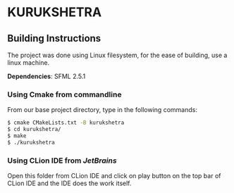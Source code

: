 # KURUKSHETRA

## Building Instructions

The project was done using Linux filesystem, for the ease of building, use a linux machine.

__Dependencies__:
SFML 2.5.1

### Using Cmake from commandline

From our base project directory, type in the following commands:
```sh
$ cmake CMakeLists.txt -B kurukshetra
$ cd kurukshetra/
$ make
$ ./kurukshetra
```

### Using CLion IDE from _JetBrains_

Open this folder from CLion IDE and click on play button on the top bar of CLion IDE and the IDE does the work itself.
